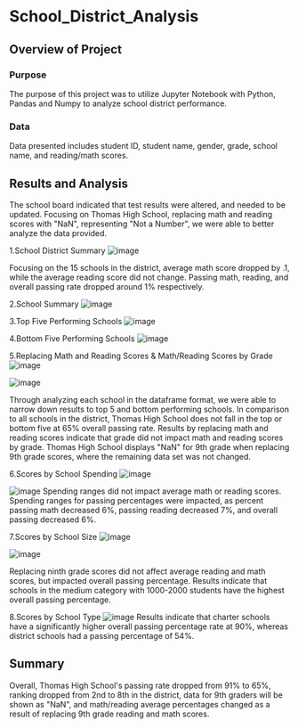 # School_District_Analysis

## Overview of Project
### Purpose
The purpose of this project was to utilize Jupyter Notebook with Python, Pandas and Numpy to analyze school district performance.

### Data
Data presented includes student ID, student name, gender, grade, school name, and reading/math scores.

## Results and Analysis
The school board indicated that test results were altered, and needed to be updated. Focusing on Thomas High School, replacing math and reading scores with "NaN", representing "Not a Number", we were able to better analyze the data provided. 

1.School District Summary
![image](https://user-images.githubusercontent.com/109991916/188177140-65f5c60b-2838-4b3c-a9ef-2fd67a1f669e.png)

Focusing on the 15 schools in the district, average math score dropped by .1, while the average reading score did not change. Passing math, reading, and overall passing rate dropped around 1% respectively.

2.School Summary
![image](https://user-images.githubusercontent.com/109991916/188178957-c8209672-37d1-42fa-b806-2c129fde1c37.png)

3.Top Five Performing Schools
![image](https://user-images.githubusercontent.com/109991916/188179766-84e11996-9306-4641-bab6-eede13304147.png)

4.Bottom Five Performing Schools
![image](https://user-images.githubusercontent.com/109991916/188179920-35093277-782e-4a51-9c02-cb9a1c0ea07f.png)

5.Replacing Math and Reading Scores & Math/Reading Scores by Grade
![image](https://user-images.githubusercontent.com/109991916/188181299-7fb17402-66bd-4c13-8cf5-54788af99a74.png)

![image](https://user-images.githubusercontent.com/109991916/188180858-1bd30dc0-9bdc-4053-81e5-ae8896e35de3.png)

Through analyzing each school in the dataframe format, we were able to narrow down results to top 5 and bottom performing schools. In comparison to all schools in the district, Thomas High School does not fall in the top or bottom five at 65% overall passing rate. Results by replacing math and reading scores indicate that grade did not impact math and reading scores by grade. Thomas High School displays "NaN" for 9th grade when replacing 9th grade scores, where the remaining data set was not changed.

6.Scores by School Spending
![image](https://user-images.githubusercontent.com/109991916/188182113-6715d3ea-9d2c-4ba4-938d-d81997e3e46d.png)

![image](https://user-images.githubusercontent.com/109991916/188182199-498ef0e6-2800-4692-a832-f69cad77a244.png)
Spending ranges did not impact average math or reading scores. Spending ranges for passing percentages were impacted, as percent passing math decreased 6%, passing reading decreased 7%, and overall passing decreased 6%.

7.Scores by School Size
![image](https://user-images.githubusercontent.com/109991916/188183441-2ce7202f-22c8-4fcf-a6bd-720a38101e51.png)

![image](https://user-images.githubusercontent.com/109991916/188183529-fd2fda42-5c9d-4b11-94b7-d697c2740fb2.png)

Replacing ninth grade scores did not affect average reading and math scores, but impacted overall passing percentage. Results indicate that schools in the medium category with 1000-2000 students have the highest overall passing percentage.

8.Scores by School Type
![image](https://user-images.githubusercontent.com/109991916/188185331-a5ca7753-44e7-4240-b195-4b1c718494c3.png)
Results indicate that charter schools have a significantly higher overall passing percentage rate at 90%, whereas district schools had a passing percentage of 54%. 

## Summary

Overall, Thomas High School's passing rate dropped from 91% to 65%, ranking dropped from 2nd to 8th in the district, data for 9th graders will be shown as "NaN", and math/reading average percentages changed as a result of replacing 9th grade reading and math scores.

